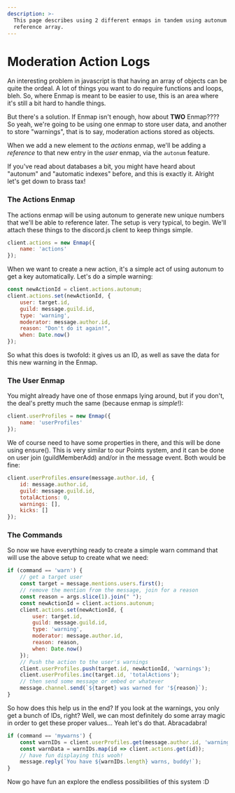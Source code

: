 ```yaml
---
description: >-
  This page describes using 2 different enmaps in tandem using autonum and a
  reference array.
---
```


# Moderation Action Logs

An interesting problem in javascript is that having an array of objects can be quite the ordeal. A lot of things you want to do require functions and loops, bleh. So, where Enmap is meant to be easier to use, this is an area where it's still a bit hard to handle things. 

But there's a solution. If Enmap isn't enough, how about **TWO**  Enmap???? So yeah, we're going to be using one enmap to store user data, and another to store "warnings", that is to say, moderation actions stored as objects. 

When we add a new element to the _actions_ enmap, we'll be adding a _reference_ to that new entry in the _user_ enmap, via the `autonum` feature.

If you've read about databases a bit, you might have heard about "autonum" and "automatic indexes" before, and this is exactly it. Alright let's get down to brass tax!

### The Actions Enmap

The actions enmap will be using autonum to generate new unique numbers that we'll be able to reference later. The setup is very typical, to begin. We'll attach these things to the discord.js client to keep things simple.

```javascript
client.actions = new Enmap({
    name: 'actions'
});
```

When we want to create a new action, it's a simple act of using autonum to get a key automatically. Let's do a simple warning: 

```javascript
const newActionId = client.actions.autonum;
client.actions.set(newActionId, {
    user: target.id,
    guild: message.guild.id,
    type: 'warning',
    moderator: message.author.id,
    reason: "Don't do it again!",
    when: Date.now()
});
```

So what this does is twofold: it gives us an ID, as well as save the data for this new warning in the Enmap. 

### The User Enmap

You might already have one of those enmaps lying around, but if you don't, the deal's pretty much the same \(because enmap is _simple_!\): 

```javascript
client.userProfiles = new Enmap({
    name: 'userProfiles'
});
```

We of course need to have some properties in there, and this will be done using ensure\(\). This is very similar to our Points system, and it can be done on user join \(guildMemberAdd\) and/or in the message event. Both would be fine: 

```javascript
client.userProfiles.ensure(message.author.id, {
    id: message.author.id,
    guild: message.guild.id,
    totalActions: 0,
    warnings: [],
    kicks: []
});
```

### The Commands

So now we have everything ready to create a simple warn command that will use the above setup to create what we need: 

```javascript
if (command == 'warn') {
    // get a target user
    const target = message.mentions.users.first();
    // remove the mention from the message, join for a reason
    const reason = args.slice(1).join(" ");
    const newActionId = client.actions.autonum;
    client.actions.set(newActionId, {
        user: target.id,
        guild: message.guild.id,
        type: 'warning',
        moderator: message.author.id,
        reason: reason,
        when: Date.now()
    });
    // Push the action to the user's warnings
    client.userProfiles.push(target.id, newActionId, 'warnings');
    client.userProfiles.inc(target.id, 'totalActions');
    // then send some message or embed or whatever
    message.channel.send(`${target} was warned for '${reason}`);
}
```

So how does this help us in the end? If you look at the warnings, you only get a bunch of IDs, right? Well, we can most definitely do some array magic in order to get these proper values... Yeah let's do that. Abracadabra!

```javascript
if (command == 'mywarns') {
    const warnIDs = client.userProfiles.get(message.author.id, 'warnings');
    const warnData = warnIDs.map(id => client.actions.get(id));
    // have fun displaying this wooh!
    message.reply(`You have ${warnIDs.length} warns, buddy!`);
}
```

Now go have fun an explore the endless possibilities of this system :D

